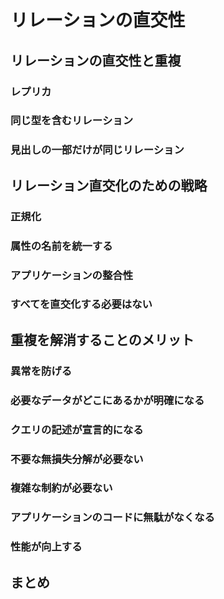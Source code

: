 # リレーションの直交性

## リレーションの直交性と重複
### レプリカ
### 同じ型を含むリレーション
### 見出しの一部だけが同じリレーション
## リレーション直交化のための戦略
### 正規化
### 属性の名前を統一する
### アプリケーションの整合性
### すべてを直交化する必要はない
## 重複を解消することのメリット
### 異常を防げる
### 必要なデータがどこにあるかが明確になる
### クエリの記述が宣言的になる
### 不要な無損失分解が必要ない
### 複雑な制約が必要ない
### アプリケーションのコードに無駄がなくなる
### 性能が向上する
## まとめ

